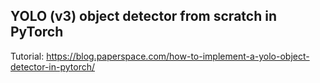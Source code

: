  ## YOLO (v3) object detector from scratch in PyTorch
 
Tutorial: https://blog.paperspace.com/how-to-implement-a-yolo-object-detector-in-pytorch/
